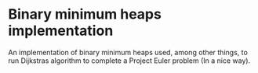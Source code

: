 Binary minimum heaps implementation
===================================

An implementation of binary minimum heaps used, among other things, to run
Dijkstras algorithm to complete a Project Euler problem (In a nice way).
